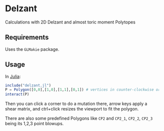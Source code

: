 # Delzant
Calculations with 2D Delzant and almost toric moment Polytopes

## Requirements

Uses the `GLMakie` package.

## Usage

In [Julia](https://julialang.org):

```julia
include("delzant.jl")
P = Polygon([0,0],[1,0],[1,1],[0,1]) # vertices in counter-clockwise order
interact(P)
```
Then you can click a corner to do a mutation there, arrow keys apply a shear matrix, and ctrl+click resizes the viewport to fit the polygon.

There are also some predefined Polygons like `CP2` and `CP2_1`, `CP2_2`, `CP2_3` being its 1,2,3 point blowups.

